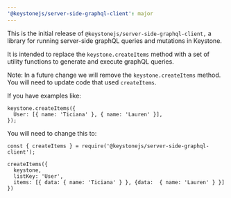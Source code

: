 ```yaml
---
'@keystonejs/server-side-graphql-client': major
---
```


This is the initial release of `@keystonejs/server-side-graphql-client,` a library for running server-side graphQL queries and mutations in Keystone.

It is intended to replace the `keystone.createItems` method with a set of utility functions to generate and execute graphQL queries.

Note: In a future change we will remove the `keystone.createItems` method. You will need to update code that used `createItems`.

If you have examples like:

```
keystone.createItems({
  User: [{ name: 'Ticiana' }, { name: 'Lauren' }],
});
```

You will need to change this to:

```
const { createItems } = require('@keystonejs/server-side-graphql-client');

createItems({
  keystone,
  listKey: 'User',
  items: [{ data: { name: 'Ticiana' } }, {data:  { name: 'Lauren' } }]
})
```
